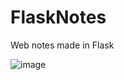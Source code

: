 # FlaskNotes
Web notes made in Flask

![image](https://github.com/xorgzz/FlaskNotes/assets/118397053/5c3be57e-d291-445d-960a-733a93276362)
